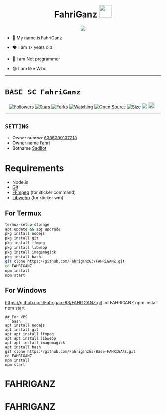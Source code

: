 <h1 align="center">FahriGanz <img src="https://user-images.githubusercontent.com/1303154/88677602-1635ba80-d120-11ea-84d8-d263ba5fc3c0.gif" width="40px" alt=""><br></h1>
<p align="center">
<img src="https://i.ibb.co/JcWTjLt/20211125-032948.jpg"/>
</p>

<p align="center">

- 👼 My name is FahriGanz

- 🗣️ I am 17 years old 

- 🔭 I am Not programmer
 
- 😎 I am like Wibu
</p>

------

# ```BASE SC FahriGanz```
<p align="center">
<a href="https://github.com/Fahriganz63/followers"><img title="Followers" src="https://img.shields.io/github/followers/Zero-YT7?color=red&style=flat-square"></a>
<a href="https://github.com/fahriganz63/Base-FAHRIGANZ/stargazers/"><img title="Stars" src="https://img.shields.io/github/stars/FahriGanz/Base-FAHRIGANZ?color=blue&style=flat-square"></a>
<a href="https://github.com/Fahriganz63/Base-FAHRIGANZ/network/members"><img title="Forks" src="https://img.shields.io/github/forks/Fahriganz63/Base-FAHRIGANZ?color=red&style=flat-square"></a>
<a href="https://github.com/Fahriganz63/Base-FAHRIGANZ/watchers"><img title="Watching" src="https://img.shields.io/github/watchers/Fahriganz63/Base-FAHRIGANZ?label=Watchers&color=blue&style=flat-square"></a>
<a href="https://github.com/Fahriganz63/Base-FAHRIGANZ"><img title="Open Source" src="https://badges.frapsoft.com/os/v2/open-source.svg?v=103"></a>
<a href="https://github.com/Fahriganz63/Base-FAHRIGANZ/"><img title="Size" src="https://img.shields.io/github/repo-size/Fahriganz63/Base-FAHRIGANZ?style=flat-square&color=green"></a>
<a href="https://hits.seeyoufarm.com"><img src="https://hits.seeyoufarm.com/api/count/incr/badge.svg?url=https%3A%2F%2Fgithub.com%20Fahriganz63%2FBase-FAHRIGANZ&count_bg=%2379C83D&title_bg=%23555555&icon=probot.svg&icon_color=%2300FF6D&title=hits&edge_flat=false"/></a>
<a href="https://github.com/Fahriganz63/Base-FAHRIGANZ/graphs/commit-activity"><img height="20" src="https://img.shields.io/badge/Maintained%3F-yes-green.svg"></a>&nbsp;&nbsp;
</p>
<p align='center'>
    </p>

-------


## ```SETTING```

- Owner number [6385389137218](https://github.com/Zero-YT7/Base-ZeroYT7/blob/master/setting.json#L4)
- Owner name [Fahri](https://github.com/Fahriganz63/Base-FAHRIGANZ/blob/master/setting.json#L13)
- Botname [SadBot](https://github.com/Fahriganz63/Base-FAHRIGANZ/blob/master/setting.json#L14)




# Requirements
* [Node.js](https://nodejs.org/en/)
* [Git](https://git-scm.com/downloads)
* [FFmpeg](https://www.gyan.dev/ffmpeg/builds/) (for sticker command)
* [Libwebp](https://developers.google.com/speed/webp/download) (for sticker wm)

## For Termux
```bash
termux-setup-storage
apt update && apt upgrade
pkg install nodejs
pkg install git 
pkg install ffmpeg
pkg install libwebp 
pkg install imagemagick
pkg install bash
git clone https://github.com/Fahriganz63/FAHRIGANZ.git
cd FAHRIGANZ
npm install
npm start
```
## For Windows
https://github.com/Fahriganz63/FAHRIGANZ.git
cd FAHRIGANZ
npm install
npm start
```
## For VPS
```bash
apt install nodejs 
apt install git 
apt apt install ffmpeg 
apt apt install libwebp 
apt apt install imagemagick
apt install bash
git clone https://github.com/Fahriganz63/Base-FAHRIGANZ.git
cd FAHRIGANZ
npm install
npm start
```

# FAHRIGANZ
# FAHRIGANZ
